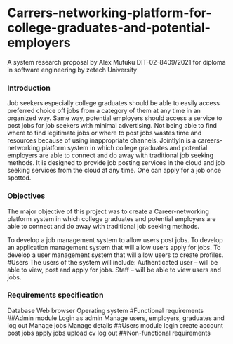 # Carrers-networking-platform-for-college-graduates-and-potential-employers
A system research proposal by Alex Mutuku DIT-02-8409/2021 for diploma in software engineering by zetech University 

### Introduction
Job seekers especially college graduates should be able to easily access preferred choice off jobs from a category of them at any time in an organized way. Same way, potential employers should access a service to post jobs for job seekers with minimal advertising. Not being able to find where to find legitimate jobs or where to post jobs wastes time and resources because of using inappropriate channels. JointlyIn is a careers-networking platform system in which college graduates and potential employers are able to connect and do away with traditional job seeking methods. It is designed to provide job posting services in the cloud and job seeking services from the cloud at any time. One can apply for a job once spotted. 
### Objectives
The major objective of this project was to create a Career-networking platform system in which college graduates and potential employers are able to connect and do away with traditional job seeking methods.

To develop a job management system to allow users post jobs.
To develop an application management system that will allow users apply for jobs.
To develop a user management system that will allow users to create profiles. #Users The users of the system will include:
Authenticated user – will be able to view, post and apply for jobs.
Staff – will be able to view users and jobs. 
### Requirements specification
Database
Web browser
Operating system #Functional requirements 
##Admin module
Login as admin
Manage users, employers, graduates and log out
Manage jobs
Manage details 
##Users module
login
create account
post jobs
apply jobs
upload cv
log out
##Non-functional requirements


